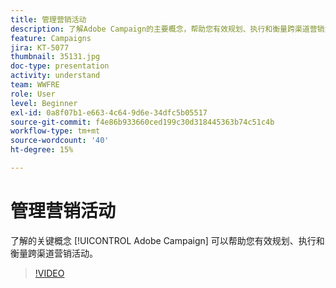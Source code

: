 ```yaml
---
title: 管理营销活动
description: 了解Adobe Campaign的主要概念，帮助您有效规划、执行和衡量跨渠道营销活动。
feature: Campaigns
jira: KT-5077
thumbnail: 35131.jpg
doc-type: presentation
activity: understand
team: WWFRE
role: User
level: Beginner
exl-id: 0a8f07b1-e663-4c64-9d6e-34dfc5b05517
source-git-commit: f4e86b933660ced199c30d318445363b74c51c4b
workflow-type: tm+mt
source-wordcount: '40'
ht-degree: 15%

---
```


# 管理营销活动

了解的关键概念 [!UICONTROL Adobe Campaign] 可以帮助您有效规划、执行和衡量跨渠道营销活动。

>[!VIDEO](https://video.tv.adobe.com/v/35131?quality=12&learn=on)
